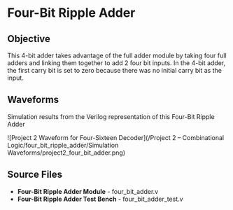 # Four-Bit Ripple Adder

## Objective

This 4-bit adder takes advantage of the full adder module by taking four full  adders and linking them together to add 2 four bit inputs. In the 4-bit adder, the first carry bit is set to zero because there was no initial carry bit as the input. 

## Waveforms

Simulation results from the Verilog representation of this Four-Bit Ripple Adder

![Project 2 Waveform for Four-Sixteen Decoder](/Project 2 – Combinational Logic/four_bit_ripple_adder/Simulation Waveforms/project2_four_bit_adder.png)

## Source Files
- **Four-Bit Ripple Adder Module** - four_bit_adder.v
- **Four-Bit Ripple Adder Test Bench** - four_bit_adder_test.v